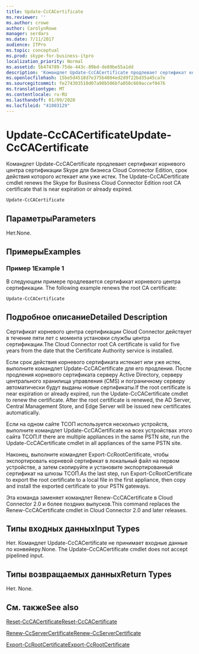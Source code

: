 ```yaml
---
title: Update-CcCACertificate
ms.reviewer: ''
ms.author: crowe
author: CarolynRowe
manager: serdars
ms.date: 7/11/2017
audience: ITPro
ms.topic: conceptual
ms.prod: skype-for-business-itpro
localization_priority: Normal
ms.assetid: 5b474789-75de-443c-89bd-de89be55a1dd
description: 'Командлет Update-CcCACertificate продлевает сертификат корневого центра сертификации Skype для бизнеса Cloud Connector Edition, срок действия которого истекает или уже истек. '
ms.openlocfilehash: 15be5d4518d7e375b4804ed2d9f22bd35a45ca7e
ms.sourcegitcommit: fe274303510d07a90b506bfa050c669accef0476
ms.translationtype: MT
ms.contentlocale: ru-RU
ms.lasthandoff: 01/09/2020
ms.locfileid: "41003129"
---
```

# <a name="update-cccacertificate"></a><span data-ttu-id="3b678-103">Update-CcCACertificate</span><span class="sxs-lookup"><span data-stu-id="3b678-103">Update-CcCACertificate</span></span>
 
<span data-ttu-id="3b678-104">Командлет Update-CcCACertificate продлевает сертификат корневого центра сертификации Skype для бизнеса Cloud Connector Edition, срок действия которого истекает или уже истек. </span><span class="sxs-lookup"><span data-stu-id="3b678-104">The Update-CcCACertificate cmdlet renews the Skype for Business Cloud Connector Edition root CA certificate that is near expiration or already expired.</span></span> 
  
```powershell
Update-CcCACertificate
```

## <a name="parameters"></a><span data-ttu-id="3b678-105">Параметры</span><span class="sxs-lookup"><span data-stu-id="3b678-105">Parameters</span></span>

<span data-ttu-id="3b678-106">Нет.</span><span class="sxs-lookup"><span data-stu-id="3b678-106">None.</span></span>
  
## <a name="examples"></a><span data-ttu-id="3b678-107">Примеры</span><span class="sxs-lookup"><span data-stu-id="3b678-107">Examples</span></span>
<span data-ttu-id="3b678-108"><a name="Examples"> </a></span><span class="sxs-lookup"><span data-stu-id="3b678-108"></span></span>

### <a name="example-1"></a><span data-ttu-id="3b678-109">Пример 1</span><span class="sxs-lookup"><span data-stu-id="3b678-109">Example 1</span></span>

<span data-ttu-id="3b678-110">В следующем примере продлевается сертификат корневого центра сертификации. </span><span class="sxs-lookup"><span data-stu-id="3b678-110">The following example renews the root CA certificate:</span></span> 
  
```powershell
Update-CcCACertificate 
```

## <a name="detailed-description"></a><span data-ttu-id="3b678-111">Подробное описание</span><span class="sxs-lookup"><span data-stu-id="3b678-111">Detailed Description</span></span>
<span data-ttu-id="3b678-112"><a name="DetailedDescription"> </a></span><span class="sxs-lookup"><span data-stu-id="3b678-112"></span></span>

<span data-ttu-id="3b678-113">Сертификат корневого центра сертификации Cloud Connector действует в течение пяти лет с момента установки службы центра сертификации.</span><span class="sxs-lookup"><span data-stu-id="3b678-113">The Cloud Connector root CA certificate is valid for five years from the date that the Certificate Authority service is installed.</span></span>
  
<span data-ttu-id="3b678-p101">Если срок действия корневого сертификата истекает или уже истек, выполните командлет Update-CcCACertificate для его продления. После продления корневого сертификата серверу Active Directory, серверу центрального хранилища управления (CMS) и пограничному серверу автоматически будут выданы новые сертификаты.</span><span class="sxs-lookup"><span data-stu-id="3b678-p101">If the root certificate is near expiration or already expired, run the Update-CcCACertificate cmdlet to renew the certificate. After the root certificate is renewed, the AD Server, Central Management Store, and Edge Server will be issued new certificates automatically.</span></span>
  
<span data-ttu-id="3b678-116">Если на одном сайте ТСОП используется несколько устройств, выполните командлет Update-CcCACertificate на всех устройствах этого сайта ТСОП.</span><span class="sxs-lookup"><span data-stu-id="3b678-116">If there are multiple appliances in the same PSTN site, run the Update-CcCACertificate cmdlet in all appliances of the same PSTN site.</span></span>
  
<span data-ttu-id="3b678-117">Наконец, выполните командлет Export-CcRootCertificate, чтобы экспортировать корневой сертификат в локальный файл на первом устройстве, а затем скопируйте и установите экспортированный сертификат на шлюзы ТСОП.</span><span class="sxs-lookup"><span data-stu-id="3b678-117">As the last step, run Export-CcRootCertificate to export the root certificate to a local file in the first appliance, then copy and install the exported certificate to your PSTN gateways.</span></span>
  
<span data-ttu-id="3b678-118">Эта команда заменяет командлет Renew-CcCACertificate в Cloud Connector 2.0 и более поздних выпусков.</span><span class="sxs-lookup"><span data-stu-id="3b678-118">This command replaces the Renew-CcCACertificate cmdlet in Cloud Connector 2.0 and later releases.</span></span>
  
## <a name="input-types"></a><span data-ttu-id="3b678-119">Типы входных данных</span><span class="sxs-lookup"><span data-stu-id="3b678-119">Input Types</span></span>
<span data-ttu-id="3b678-120"><a name="InputTypes"> </a></span><span class="sxs-lookup"><span data-stu-id="3b678-120"></span></span>

<span data-ttu-id="3b678-p102">Нет. Командлет Update-CcCACertificate не принимает входные данные по конвейеру.</span><span class="sxs-lookup"><span data-stu-id="3b678-p102">None. The Update-CcCACertificate cmdlet does not accept pipelined input.</span></span>
  
## <a name="return-types"></a><span data-ttu-id="3b678-123">Типы возвращаемых данных</span><span class="sxs-lookup"><span data-stu-id="3b678-123">Return Types</span></span>
<span data-ttu-id="3b678-124"><a name="ReturnTypes"> </a></span><span class="sxs-lookup"><span data-stu-id="3b678-124"></span></span>

<span data-ttu-id="3b678-125">Нет. </span><span class="sxs-lookup"><span data-stu-id="3b678-125">None.</span></span> 
  
## <a name="see-also"></a><span data-ttu-id="3b678-126">См. также</span><span class="sxs-lookup"><span data-stu-id="3b678-126">See also</span></span>
<span data-ttu-id="3b678-127"><a name="ReturnTypes"> </a></span><span class="sxs-lookup"><span data-stu-id="3b678-127"></span></span>

[<span data-ttu-id="3b678-128">Reset-CcCACertificate</span><span class="sxs-lookup"><span data-stu-id="3b678-128">Reset-CcCACertificate</span></span>](reset-cccacertificate.md)
  
[<span data-ttu-id="3b678-129">Renew-CcServerCertificate</span><span class="sxs-lookup"><span data-stu-id="3b678-129">Renew-CcServerCertificate</span></span>](renew-ccservercertificate.md)
  
[<span data-ttu-id="3b678-130">Export-CcRootCertificate</span><span class="sxs-lookup"><span data-stu-id="3b678-130">Export-CcRootCertificate</span></span>](export-ccrootcertificate.md)
  

